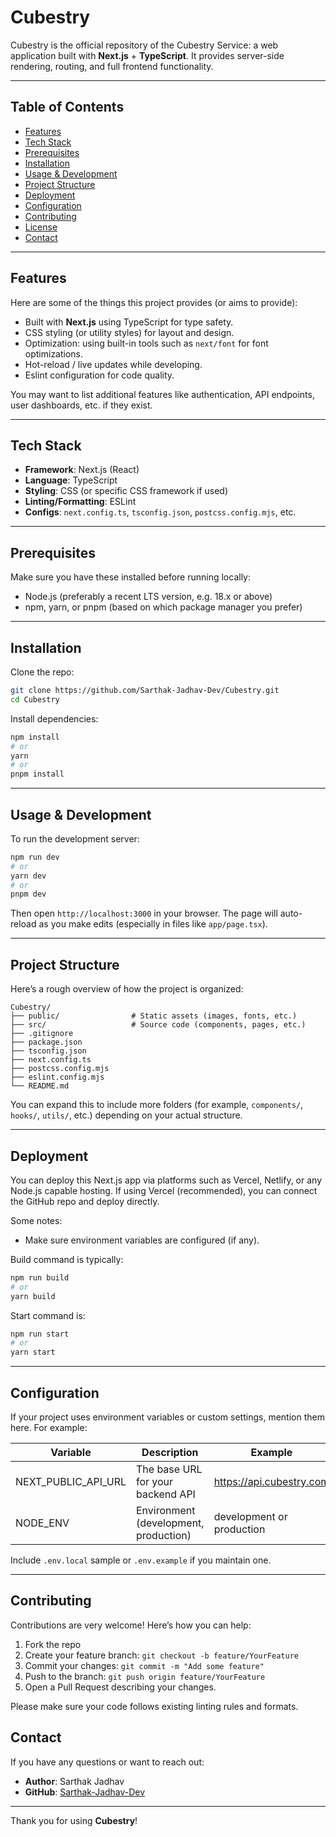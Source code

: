 # Cubestry

Cubestry is the official repository of the Cubestry Service: a web application built with **Next.js** + **TypeScript**. It provides server-side rendering, routing, and full frontend functionality.  

---

## Table of Contents

- [Features](#features)  
- [Tech Stack](#tech-stack)  
- [Prerequisites](#prerequisites)  
- [Installation](#installation)  
- [Usage & Development](#usage--development)  
- [Project Structure](#project-structure)  
- [Deployment](#deployment)  
- [Configuration](#configuration)  
- [Contributing](#contributing)  
- [License](#license)  
- [Contact](#contact)  

---

## Features

Here are some of the things this project provides (or aims to provide):

- Built with **Next.js** using TypeScript for type safety.  
- CSS styling (or utility styles) for layout and design.  
- Optimization: using built-in tools such as `next/font` for font optimizations.  
- Hot-reload / live updates while developing.  
- Eslint configuration for code quality.  

You may want to list additional features like authentication, API endpoints, user dashboards, etc. if they exist.

---

## Tech Stack

- **Framework**: Next.js (React)  
- **Language**: TypeScript  
- **Styling**: CSS (or specific CSS framework if used)  
- **Linting/Formatting**: ESLint  
- **Configs**: `next.config.ts`, `tsconfig.json`, `postcss.config.mjs`, etc.  

---

## Prerequisites

Make sure you have these installed before running locally:

- Node.js (preferably a recent LTS version, e.g. 18.x or above)  
- npm, yarn, or pnpm (based on which package manager you prefer)  

---

## Installation

Clone the repo:

```bash
git clone https://github.com/Sarthak-Jadhav-Dev/Cubestry.git
cd Cubestry
```

Install dependencies:

```bash
npm install
# or
yarn
# or
pnpm install
```

---

## Usage & Development

To run the development server:

```bash
npm run dev
# or
yarn dev
# or
pnpm dev
```

Then open `http://localhost:3000` in your browser. The page will auto-reload as you make edits (especially in files like `app/page.tsx`).

---

## Project Structure

Here’s a rough overview of how the project is organized:

```
Cubestry/
├── public/                # Static assets (images, fonts, etc.)
├── src/                   # Source code (components, pages, etc.)
├── .gitignore
├── package.json
├── tsconfig.json
├── next.config.ts
├── postcss.config.mjs
├── eslint.config.mjs
└── README.md
```

You can expand this to include more folders (for example, `components/`, `hooks/`, `utils/`, etc.) depending on your actual structure.

---

## Deployment

You can deploy this Next.js app via platforms such as Vercel, Netlify, or any Node.js capable hosting. If using Vercel (recommended), you can connect the GitHub repo and deploy directly.

Some notes:

- Make sure environment variables are configured (if any).  

Build command is typically:

```bash
npm run build
# or
yarn build
```

Start command is:

```bash
npm run start
# or
yarn start
```

---

## Configuration

If your project uses environment variables or custom settings, mention them here. For example:

| Variable | Description | Example |
|----------|-------------|---------|
| NEXT_PUBLIC_API_URL | The base URL for your backend API | https://api.cubestry.com |
| NODE_ENV | Environment (development, production) | development or production |

Include `.env.local` sample or `.env.example` if you maintain one.

---

## Contributing

Contributions are very welcome! Here’s how you can help:

1. Fork the repo  
2. Create your feature branch: `git checkout -b feature/YourFeature`  
3. Commit your changes: `git commit -m "Add some feature"`  
4. Push to the branch: `git push origin feature/YourFeature`  
5. Open a Pull Request describing your changes.

Please make sure your code follows existing linting rules and formats.


## Contact

If you have any questions or want to reach out:

- **Author**: Sarthak Jadhav  
- **GitHub**: [Sarthak-Jadhav-Dev](https://github.com/Sarthak-Jadhav-Dev)  
  

---

Thank you for using **Cubestry**!

